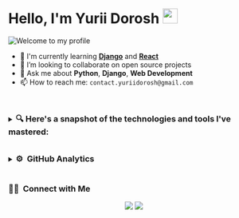 # Hello, I'm Yurii Dorosh <img src="https://raw.githubusercontent.com/MartinHeinz/MartinHeinz/master/wave.gif" width="30px">

![Welcome to my profile](https://readme-typing-svg.herokuapp.com?color=%2336BCF7&lines=Welcome+to+my+profile+!!)

- 🌱 I'm currently learning **[Django](https://www.djangoproject.com/)** and **[React](https://reactjs.org/)**
- 👯 I’m looking to collaborate on open source projects
- 💬 Ask me about **Python**, **Django**, **Web Development**
- 📫 How to reach me: `contact.yuriidorosh@gmail.com`

<br>
<br>
<details>
<summary>
<h3 style="display: inline;">🔍 Here's a snapshot of the technologies and tools I've mastered:</h3>
</summary>

### 🛠 &nbsp;Main Tech Stack
![Python](https://img.shields.io/badge/-Python-333333?style=flat&logo=python)
![Django](https://img.shields.io/badge/-Django-333333?style=flat&logo=django)
![PostgreSQL](https://img.shields.io/badge/-PostgreSQL-333333?style=flat&logo=postgresql)
<!-- ![Django Rest Framework](https://img.shields.io/badge/-DRF-333333?style=flat&logo=django&labelColor=007CBA) -->

### 🌱 &nbsp;Also Worked With
![HTML5](https://img.shields.io/badge/-HTML5-333333?style=flat&logo=html5)
![CSS3](https://img.shields.io/badge/-CSS3-333333?style=flat&logo=css3)
![JavaScript](https://img.shields.io/badge/-JavaScript-333333?style=flat&logo=javascript)
![React](https://img.shields.io/badge/-React-333333?style=flat&logo=react)
![Flask](https://img.shields.io/badge/-Flask-333333?style=flat&logo=flask)
![SQLite](https://img.shields.io/badge/-SQLite-333333?style=flat&logo=sqlite)

### 🧰 &nbsp;Additional Skills and Tools
![Linux](https://img.shields.io/badge/-Linux-333333?style=flat&logo=linux)
![Git](https://img.shields.io/badge/-Git-333333?style=flat&logo=git)
![GitHub](https://img.shields.io/badge/-GitHub-333333?style=flat&logo=github)
![GitLab](https://img.shields.io/badge/-GitLab-333333?style=flat&logo=gitlab)
![Docker](https://img.shields.io/badge/-Docker-333333?style=flat&logo=docker)
![Docker Compose](https://img.shields.io/badge/-Docker%20Compose-333333?style=flat&logo=docker-compose)
![C](https://img.shields.io/badge/-C-333333?style=flat&logo=c)
![GTK](https://img.shields.io/badge/-GTK-333333?style=flat&logo=gtk)
![MicroPython](https://img.shields.io/badge/-MicroPython-333333?style=flat&logo=micropython)
![C#](https://img.shields.io/badge/-C%23-333333?style=flat&logo=c-sharp)
![Tmux](https://img.shields.io/badge/-Tmux-333333?style=flat&logo=tmux)
![Nginx](https://img.shields.io/badge/-Nginx-333333?style=flat&logo=nginx)
![Redis](https://img.shields.io/badge/-Redis-333333?style=flat&logo=redis)
![Celery](https://img.shields.io/badge/-Celery-333333?style=flat&logo=celery)
![Postman](https://img.shields.io/badge/-Postman-333333?style=flat&logo=postman)

</details>
<!-- ![Profile Metrics](https://metrics.lecoq.io/yuriidorosh) -->

<br>
<br>
<details>
<summary>
<h3 style="display: inline;">⚙️ &nbsp;GitHub Analytics</h3>
</summary>

<p align="center">
  <img height="180em" src="https://github-readme-stats-eight-theta.vercel.app/api?username=YuriiDorosh&show_icons=true&theme=solarized_dark&include_all_commits=false&count_private=true&hide_border=true" />
</p>
<p align="center">
  <img height="180em" src="https://github-readme-streak-stats.herokuapp.com/?user=YuriiDorosh&theme=solarized_dark&hide_border=true" />
</p>
<p align="center">
  <img height="180em" src="https://github-readme-stats-eight-theta.vercel.app/api/top-langs/?username=YuriiDorosh&layout=compact&langs_count=10&theme=solarized_dark&hide_border=true" />
</p>

</details>

<br>
<h3>🤝🏻 &nbsp;Connect with Me</h3>
<p align="center">
<a href="https://www.linkedin.com/in/yurii-dorosh-0b2006281/"><img src="https://img.shields.io/badge/-Yurii%20Dorosh-0077B5?style=flat&logo=Linkedin&logoColor=white"/></a>
<a href="https://www.instagram.com/y_u_r_a111/"><img src="https://img.shields.io/badge/-@yuriidorosh-E4405F?style=flat&logo=Instagram&logoColor=white"/></a>
</p>
